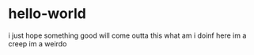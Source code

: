# hello-world
i just hope something good will come outta this
what am i doinf here
im a creep
im a weirdo
